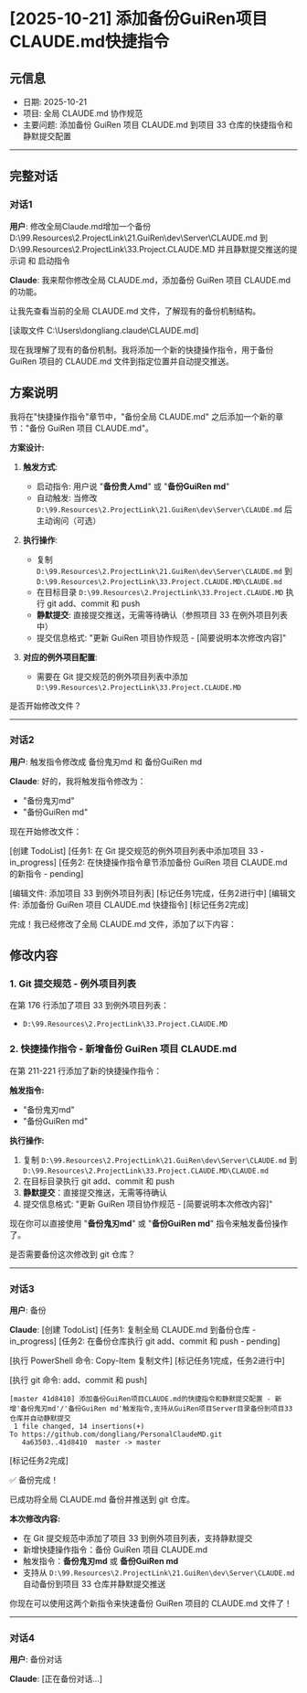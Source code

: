 # [2025-10-21] 添加备份GuiRen项目CLAUDE.md快捷指令

## 元信息
- 日期: 2025-10-21
- 项目: 全局 CLAUDE.md 协作规范
- 主要问题: 添加备份 GuiRen 项目 CLAUDE.md 到项目 33 仓库的快捷指令和静默提交配置

---

## 完整对话

### 对话1
**用户**: 修改全局Claude.md增加一个备份 D:\99.Resources\2.ProjectLink\21.GuiRen\dev\Server\CLAUDE.md 到 D:\99.Resources\2.ProjectLink\33.Project.CLAUDE.MD 并且静默提交推送的提示词 和 启动指令

**Claude**: 我来帮你修改全局 CLAUDE.md，添加备份 GuiRen 项目 CLAUDE.md 的功能。

让我先查看当前的全局 CLAUDE.md 文件，了解现有的备份机制结构。

[读取文件 C:\Users\dongliang\.claude\CLAUDE.md]

现在我理解了现有的备份机制。我将添加一个新的快捷操作指令，用于备份 GuiRen 项目的 CLAUDE.md 文件到指定位置并自动提交推送。

## 方案说明

我将在"快捷操作指令"章节中，"备份全局 CLAUDE.md" 之后添加一个新的章节："备份 GuiRen 项目 CLAUDE.md"。

**方案设计:**

1. **触发方式**:
   - 启动指令: 用户说 "**备份贵人md**" 或 "**备份GuiRen md**"
   - 自动触发: 当修改 `D:\99.Resources\2.ProjectLink\21.GuiRen\dev\Server\CLAUDE.md` 后主动询问（可选）

2. **执行操作**:
   - 复制 `D:\99.Resources\2.ProjectLink\21.GuiRen\dev\Server\CLAUDE.md` 到 `D:\99.Resources\2.ProjectLink\33.Project.CLAUDE.MD\CLAUDE.md`
   - 在目标目录 `D:\99.Resources\2.ProjectLink\33.Project.CLAUDE.MD` 执行 git add、commit 和 push
   - **静默提交**: 直接提交推送，无需等待确认（参照项目 33 在例外项目列表中）
   - 提交信息格式: "更新 GuiRen 项目协作规范 - [简要说明本次修改内容]"

3. **对应的例外项目配置**:
   - 需要在 Git 提交规范的例外项目列表中添加 `D:\99.Resources\2.ProjectLink\33.Project.CLAUDE.MD`

是否开始修改文件？

---

### 对话2
**用户**: 触发指令修改成 备份鬼刃md 和 备份GuiRen md

**Claude**: 好的，我将触发指令修改为：
- "备份鬼刃md"
- "备份GuiRen md"

现在开始修改文件：

[创建 TodoList]
[任务1: 在 Git 提交规范的例外项目列表中添加项目 33 - in_progress]
[任务2: 在快捷操作指令章节添加备份 GuiRen 项目 CLAUDE.md 的新指令 - pending]

[编辑文件: 添加项目 33 到例外项目列表]
[标记任务1完成，任务2进行中]
[编辑文件: 添加备份 GuiRen 项目 CLAUDE.md 快捷指令]
[标记任务2完成]

完成！我已经修改了全局 CLAUDE.md 文件，添加了以下内容：

## 修改内容

### 1. Git 提交规范 - 例外项目列表
在第 176 行添加了项目 33 到例外项目列表：
- `D:\99.Resources\2.ProjectLink\33.Project.CLAUDE.MD`

### 2. 快捷操作指令 - 新增备份 GuiRen 项目 CLAUDE.md
在第 211-221 行添加了新的快捷操作指令：

**触发指令:**
- "备份鬼刃md"
- "备份GuiRen md"

**执行操作:**
1. 复制 `D:\99.Resources\2.ProjectLink\21.GuiRen\dev\Server\CLAUDE.md` 到 `D:\99.Resources\2.ProjectLink\33.Project.CLAUDE.MD\CLAUDE.md`
2. 在目标目录执行 git add、commit 和 push
3. **静默提交**：直接提交推送，无需等待确认
4. 提交信息格式: "更新 GuiRen 项目协作规范 - [简要说明本次修改内容]"

现在你可以直接使用 "**备份鬼刃md**" 或 "**备份GuiRen md**" 指令来触发备份操作了。

是否需要备份这次修改到 git 仓库？

---

### 对话3
**用户**: 备份

**Claude**: [创建 TodoList]
[任务1: 复制全局 CLAUDE.md 到备份仓库 - in_progress]
[任务2: 在备份仓库执行 git add、commit 和 push - pending]

[执行 PowerShell 命令: Copy-Item 复制文件]
[标记任务1完成，任务2进行中]

[执行 git 命令: add、commit 和 push]
```
[master 41d8410] 添加备份GuiRen项目CLAUDE.md的快捷指令和静默提交配置 - 新增'备份鬼刃md'/'备份GuiRen md'触发指令,支持从GuiRen项目Server目录备份到项目33仓库并自动静默提交
 1 file changed, 14 insertions(+)
To https://github.com/dongliang/PersonalClaudeMD.git
   4a63503..41d8410  master -> master
```

[标记任务2完成]

✅ 备份完成！

已成功将全局 CLAUDE.md 备份并推送到 git 仓库。

**本次修改内容:**
- 在 Git 提交规范中添加了项目 33 到例外项目列表，支持静默提交
- 新增快捷操作指令：备份 GuiRen 项目 CLAUDE.md
- 触发指令：**备份鬼刃md** 或 **备份GuiRen md**
- 支持从 `D:\99.Resources\2.ProjectLink\21.GuiRen\dev\Server\CLAUDE.md` 自动备份到项目 33 仓库并静默提交推送

你现在可以使用这两个新指令来快速备份 GuiRen 项目的 CLAUDE.md 文件了！

---

### 对话4
**用户**: 备份对话

**Claude**: [正在备份对话...]

